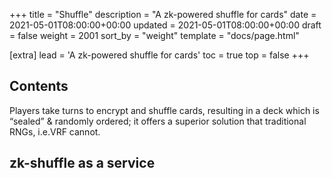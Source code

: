 +++
title = "Shuffle"
description = "A zk-powered shuffle for cards"
date = 2021-05-01T08:00:00+00:00
updated = 2021-05-01T08:00:00+00:00
draft = false
weight = 2001
sort_by = "weight"
template = "docs/page.html"

[extra]
lead = 'A zk-powered shuffle for cards'
toc = true
top = false
+++

## Contents
Players take turns to encrypt and shuffle cards, resulting in a deck which is “sealed” & randomly ordered; it offers a superior solution that traditional RNGs, i.e.VRF cannot.

## zk-shuffle as a service
